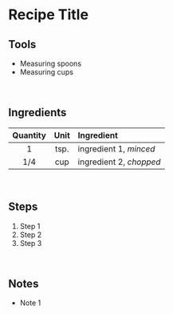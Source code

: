 # Recipe Title

## Tools
- Measuring spoons
- Measuring cups

<br>

## Ingredients
Quantity|Unit|Ingredient
:---:|:---:|:---
1|tsp.|ingredient 1, *minced*
1/4|cup|ingredient 2, *chopped*

<br>

## Steps
1. Step 1
1. Step 2
1. Step 3

<br>

## Notes
- Note 1
